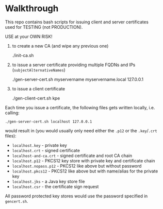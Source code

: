 
# Walkthrough

This repo contains bash scripts for issuing client and server certificates used for TESTING (not PRODUCTION). 

USE at your OWN RISK!

1. to create a new CA (and wipe any previous one)


    ./init-ca.sh
     
    
2. to issue a server certificate providing multiple FQDNs and IPs (`subjectAlternativeNames`)


    ./gen-server-cert.sh myservername myservername.local 127.0.0.1

3. to issue a client certificate


    ./gen-client-cert.sh kpe

Each time you issue a certificate, the following files gets written locally, i.e. calling:


    ./gen-server-cert.sh localhost 127.0.0.1
    
would result in (you would usually only need either the `.p12` or the `.key`/`.crt` files):

 - `localhost.key`  - private key
 - `localhost.crt`        - signed certificate
 - `localhost-and-ca.crt` - signed certificate and root CA chain
 - `localhost.p12`        - PKCS12 key store with private key and certificate chain
 - `localhost.nopass.p12` - PKCS12 like above but without password
 - `localhost.pkcs12`     - PKCS12 like above but with name/alias for the private key
 - `localhost.jks`        - a Java key store file 
 - `localhost.csr`        - the certificate sign request
    
All password protected key stores would use the password specified in `gencert.sh`.


    
    
